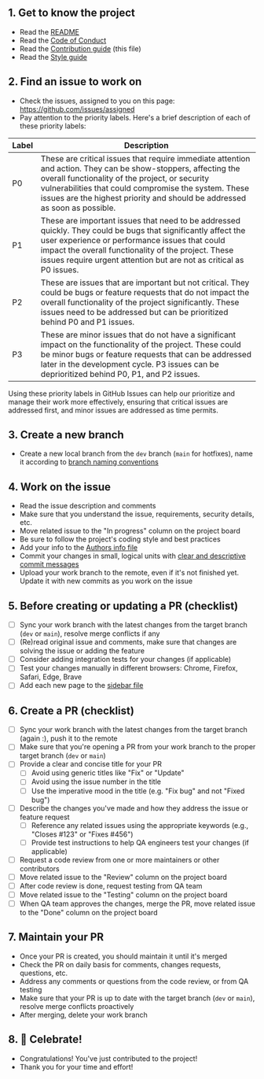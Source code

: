 ## 1. Get to know the project

- Read the [README](/README.md)
- Read the [Code of Conduct](CODE_OF_CONDUCT.md)
- Read the [Contribution guide](CONTRIBUTION_GUIDE.md) (this file)
- Read the [Style guide](STYLE_GUIDE.md)

## 2. Find an issue to work on

- Check the issues, assigned to you on this page: https://github.com/issues/assigned
- Pay attention to the priority labels. Here's a brief description of each of these priority labels:

| Label | Description                                                                                                                                                                                                                                                                                            |
| ----- | ------------------------------------------------------------------------------------------------------------------------------------------------------------------------------------------------------------------------------------------------------------------------------------------------------ |
| P0    | These are critical issues that require immediate attention and action. They can be show-stoppers, affecting the overall functionality of the project, or security vulnerabilities that could compromise the system. These issues are the highest priority and should be addressed as soon as possible. |
| P1    | These are important issues that need to be addressed quickly. They could be bugs that significantly affect the user experience or performance issues that could impact the overall functionality of the project. These issues require urgent attention but are not as critical as P0 issues.           |
| P2    | These are issues that are important but not critical. They could be bugs or feature requests that do not impact the overall functionality of the project significantly. These issues need to be addressed but can be prioritized behind P0 and P1 issues.                                              |
| P3    | These are minor issues that do not have a significant impact on the functionality of the project. These could be minor bugs or feature requests that can be addressed later in the development cycle. P3 issues can be deprioritized behind P0, P1, and P2 issues.                                     |

Using these priority labels in GitHub Issues can help our prioritize and manage their work more effectively, ensuring that critical issues are addressed first, and minor issues are addressed as time permits.

## 3. Create a new branch

- Create a new local branch from the `dev` branch (`main` for hotfixes), name it according to [branch naming conventions](GITFLOW_BRANCHING.md#branch-naming-conventions)

## 4. Work on the issue

- Read the issue description and comments
- Make sure that you understand the issue, requirements, security details, etc.
- Move related issue to the "In progress" column on the project board
- Be sure to follow the project's coding style and best practices
- Add your info to the [Authors info file](authors.json)
- Commit your changes in small, logical units with [clear and descriptive commit messages](https://cbea.ms/git-commit/)
- Upload your work branch to the remote, even if it's not finished yet. Update it with new commits as you work on the issue

## 5. Before creating or updating a PR (checklist)

- [ ] Sync your work branch with the latest changes from the target branch (`dev` or `main`), resolve merge conflicts if any
- [ ] (Re)read original issue and comments, make sure that changes are solving the issue or adding the feature
- [ ] Consider adding integration tests for your changes (if applicable)
- [ ] Test your changes manually in different browsers: Chrome, Firefox, Safari, Edge, Brave
- [ ] Add each new page to the [sidebar file](https://github.com/KomodoPlatform/komodo-docs-mdx/blob/main/src/data/sidebar.json)

## 6. Create a PR (checklist)

- [ ] Sync your work branch with the latest changes from the target branch (again :), push it to the remote
- [ ] Make sure that you're opening a PR from your work branch to the proper target branch (`dev` or `main`)
- [ ] Provide a clear and concise title for your PR
  - [ ] Avoid using generic titles like "Fix" or "Update"
  - [ ] Avoid using the issue number in the title
  - [ ] Use the imperative mood in the title (e.g. "Fix bug" and not "Fixed bug")
- [ ] Describe the changes you've made and how they address the issue or feature request
  - [ ] Reference any related issues using the appropriate keywords (e.g., "Closes #123" or "Fixes #456")
  - [ ] Provide test instructions to help QA engineers test your changes (if applicable)
- [ ] Request a code review from one or more maintainers or other contributors
- [ ] Move related issue to the "Review" column on the project board
- [ ] After code review is done, request testing from QA team
- [ ] Move related issue to the "Testing" column on the project board
- [ ] When QA team approves the changes, merge the PR, move related issue to the "Done" column on the project board

## 7. Maintain your PR

- Once your PR is created, you should maintain it until it's merged
- Check the PR on daily basis for comments, changes requests, questions, etc.
- Address any comments or questions from the code review, or from QA testing
- Make sure that your PR is up to date with the target branch (`dev` or `main`), resolve merge conflicts proactively
- After merging, delete your work branch

## 8. 🎉 Celebrate!

- Congratulations! You've just contributed to the project!
- Thank you for your time and effort!
